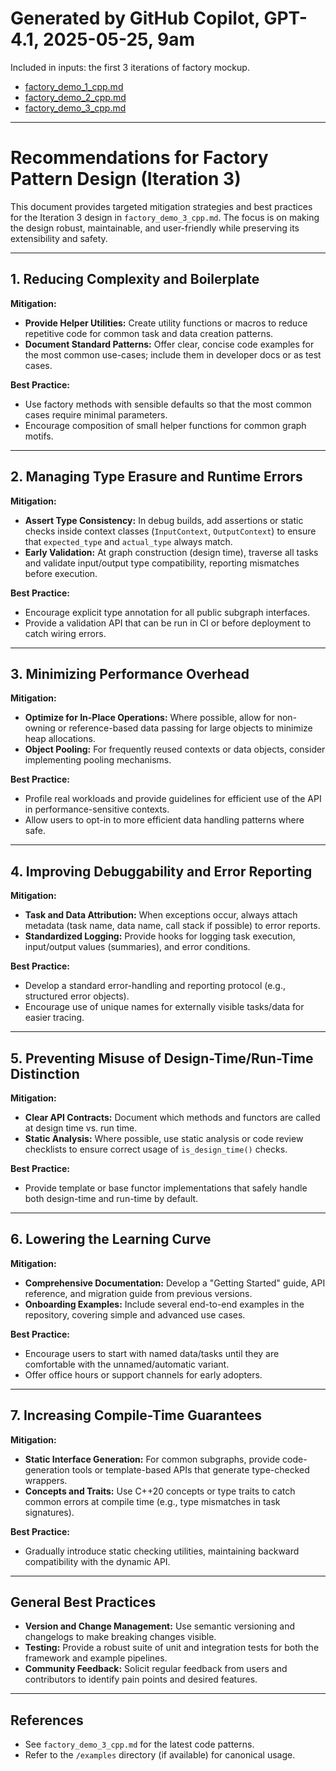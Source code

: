 # Generated by GitHub Copilot, GPT-4.1, 2025-05-25, 9am

Included in inputs: the first 3 iterations of factory mockup.

- [factory_demo_1_cpp.md](../design_docs/factory_demo_1_cpp.md)
- [factory_demo_2_cpp.md](../design_docs/factory_demo_2_cpp.md)
- [factory_demo_3_cpp.md](../design_docs/factory_demo_3_cpp.md)

---

# Recommendations for Factory Pattern Design (Iteration 3)

This document provides targeted mitigation strategies and best practices for the Iteration 3 design in `factory_demo_3_cpp.md`. The focus is on making the design robust, maintainable, and user-friendly while preserving its extensibility and safety.

---

## 1. Reducing Complexity and Boilerplate

**Mitigation:**
- **Provide Helper Utilities:** Create utility functions or macros to reduce repetitive code for common task and data creation patterns.
- **Document Standard Patterns:** Offer clear, concise code examples for the most common use-cases; include them in developer docs or as test cases.

**Best Practice:**
- Use factory methods with sensible defaults so that the most common cases require minimal parameters.
- Encourage composition of small helper functions for common graph motifs.

---

## 2. Managing Type Erasure and Runtime Errors

**Mitigation:**
- **Assert Type Consistency:** In debug builds, add assertions or static checks inside context classes (`InputContext`, `OutputContext`) to ensure that `expected_type` and `actual_type` always match.
- **Early Validation:** At graph construction (design time), traverse all tasks and validate input/output type compatibility, reporting mismatches before execution.

**Best Practice:**
- Encourage explicit type annotation for all public subgraph interfaces.
- Provide a validation API that can be run in CI or before deployment to catch wiring errors.

---

## 3. Minimizing Performance Overhead

**Mitigation:**
- **Optimize for In-Place Operations:** Where possible, allow for non-owning or reference-based data passing for large objects to minimize heap allocations.
- **Object Pooling:** For frequently reused contexts or data objects, consider implementing pooling mechanisms.

**Best Practice:**
- Profile real workloads and provide guidelines for efficient use of the API in performance-sensitive contexts.
- Allow users to opt-in to more efficient data handling patterns where safe.

---

## 4. Improving Debuggability and Error Reporting

**Mitigation:**
- **Task and Data Attribution:** When exceptions occur, always attach metadata (task name, data name, call stack if possible) to error reports.
- **Standardized Logging:** Provide hooks for logging task execution, input/output values (summaries), and error conditions.

**Best Practice:**
- Develop a standard error-handling and reporting protocol (e.g., structured error objects).
- Encourage use of unique names for externally visible tasks/data for easier tracing.

---

## 5. Preventing Misuse of Design-Time/Run-Time Distinction

**Mitigation:**
- **Clear API Contracts:** Document which methods and functors are called at design time vs. run time.
- **Static Analysis:** Where possible, use static analysis or code review checklists to ensure correct usage of `is_design_time()` checks.

**Best Practice:**
- Provide template or base functor implementations that safely handle both design-time and run-time by default.

---

## 6. Lowering the Learning Curve

**Mitigation:**
- **Comprehensive Documentation:** Develop a "Getting Started" guide, API reference, and migration guide from previous versions.
- **Onboarding Examples:** Include several end-to-end examples in the repository, covering simple and advanced use cases.

**Best Practice:**
- Encourage users to start with named data/tasks until they are comfortable with the unnamed/automatic variant.
- Offer office hours or support channels for early adopters.

---

## 7. Increasing Compile-Time Guarantees

**Mitigation:**
- **Static Interface Generation:** For common subgraphs, provide code-generation tools or template-based APIs that generate type-checked wrappers.
- **Concepts and Traits:** Use C++20 concepts or type traits to catch common errors at compile time (e.g., type mismatches in task signatures).

**Best Practice:**
- Gradually introduce static checking utilities, maintaining backward compatibility with the dynamic API.

---

## General Best Practices

- **Version and Change Management:** Use semantic versioning and changelogs to make breaking changes visible.
- **Testing:** Provide a robust suite of unit and integration tests for both the framework and example pipelines.
- **Community Feedback:** Solicit regular feedback from users and contributors to identify pain points and desired features.

---

## References

- See `factory_demo_3_cpp.md` for the latest code patterns.
- Refer to the `/examples` directory (if available) for canonical usage.
